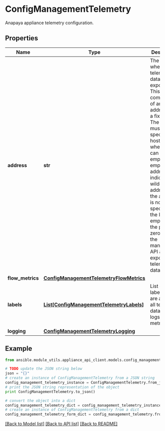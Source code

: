 # ConfigManagementTelemetry

Anapaya appliance telemetry configuration.

## Properties
Name | Type | Description | Notes
------------ | ------------- | ------------- | -------------
**address** | **str** | The address where the telemetry data is exposed. This is a combination of an IP address and a fixed port. The address must be specified as host:port, where host can be empty. An empty address indicates a wildcard address. If the address is not specified or the IP is empty and the port is zero, only the management API address exposes the telemetry data. | [optional] 
**flow_metrics** | [**ConfigManagementTelemetryFlowMetrics**](ConfigManagementTelemetryFlowMetrics.md) |  | [optional] 
**labels** | [**List[ConfigManagementTelemetryLabels]**](ConfigManagementTelemetryLabels.md) | List of static labels that are added to all telemetry data (e.g. logs, metrics). | [optional] 
**logging** | [**ConfigManagementTelemetryLogging**](ConfigManagementTelemetryLogging.md) |  | [optional] 

## Example

```python
from ansible.module_utils.appliance_api_client.models.config_management_telemetry import ConfigManagementTelemetry

# TODO update the JSON string below
json = "{}"
# create an instance of ConfigManagementTelemetry from a JSON string
config_management_telemetry_instance = ConfigManagementTelemetry.from_json(json)
# print the JSON string representation of the object
print ConfigManagementTelemetry.to_json()

# convert the object into a dict
config_management_telemetry_dict = config_management_telemetry_instance.to_dict()
# create an instance of ConfigManagementTelemetry from a dict
config_management_telemetry_form_dict = config_management_telemetry.from_dict(config_management_telemetry_dict)
```
[[Back to Model list]](../README.md#documentation-for-models) [[Back to API list]](../README.md#documentation-for-api-endpoints) [[Back to README]](../README.md)


